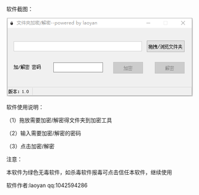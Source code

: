 软件截图：

![](https://github.com/lybbn/encryptfolder/blob/main/1.png)

软件使用说明：

（1）拖放需要加密/解密得文件夹到加密工具

（2）输入需要加密/解密的密码

（3）点击加密/解密

注意：

本软件为绿色无毒软件，如杀毒软件报毒可点击信任本软件，继续使用

软件作者:laoyan
qq:1042594286
